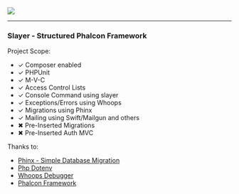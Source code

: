<img src="http://phalconist.com/phalconslayer/slayer/default.svg">

<hr>

### Slayer - Structured Phalcon Framework


Project Scope:
<ul>
    <li>&#10003; Composer enabled</li>
    <li>&#10003; PHPUnit</li>
    <li>&#10003; M-V-C</li>
    <li>&#10003; Access Control Lists</li>
    <li>&#10003; Console Command using slayer</li>
    <li>&#10003; Exceptions/Errors using Whoops</li>
    <li>&#10003; Migrations using Phinx</li>
    <li>&#10003; Mailing using Swift/Mailgun and others</li>
    <li>&#10006; Pre-Inserted Migrations</li>
    <li>&#10006; Pre-Inserted Auth MVC</li>
</ul>


Thanks to:<br>
<ul>
  <li><a target="_blank" href="https://github.com/robmorgan/phinx">Phinx - Simple Database Migration</a></li>
  <li><a target="_blank" href="https://github.com/vlucas/phpdotenv">Php Dotenv</a></li>
  <li><a target="_blank" href="https://github.com/filp/whoops">Whoops Debugger</a></li>
  <li><a target="_blank" href="https://phalconphp.com/">Phalcon Framework</a></li>
</ul>
